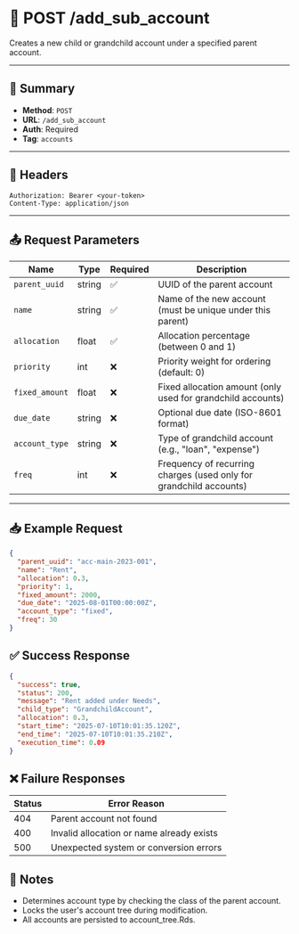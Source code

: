 # 🧩 POST /add_sub_account

Creates a new child or grandchild account under a specified parent account.

---

## 📌 Summary

- **Method**: `POST`
- **URL**: `/add_sub_account`
- **Auth**: Required
- **Tag**: `accounts`

---

## 🔐 Headers
```
Authorization: Bearer <your-token>
Content-Type: application/json
```


---

## 📤 Request Parameters

| Name            | Type   | Required | Description                                                              |
|-----------------|--------|----------|--------------------------------------------------------------------------|
| `parent_uuid`   | string | ✅       | UUID of the parent account                                               |
| `name`          | string | ✅       | Name of the new account (must be unique under this parent)              |
| `allocation`    | float  | ✅       | Allocation percentage (between 0 and 1)                                  |
| `priority`      | int    | ❌       | Priority weight for ordering (default: 0)                                |
| `fixed_amount`  | float  | ❌       | Fixed allocation amount (only used for grandchild accounts)              |
| `due_date`      | string | ❌       | Optional due date (ISO-8601 format)                                      |
| `account_type`  | string | ❌       | Type of grandchild account (e.g., "loan", "expense")                     |
| `freq`          | int    | ❌       | Frequency of recurring charges (used only for grandchild accounts)       |

---

## 📥 Example Request

```json
{
  "parent_uuid": "acc-main-2023-001",
  "name": "Rent",
  "allocation": 0.3,
  "priority": 1,
  "fixed_amount": 2000,
  "due_date": "2025-08-01T00:00:00Z",
  "account_type": "fixed",
  "freq": 30
}
```
## ✅ Success Response

```json
{
  "success": true,
  "status": 200,
  "message": "Rent added under Needs",
  "child_type": "GrandchildAccount",
  "allocation": 0.3,
  "start_time": "2025-07-10T10:01:35.120Z",
  "end_time": "2025-07-10T10:01:35.210Z",
  "execution_time": 0.09
}
```

## ❌ Failure Responses

| Status | Error Reason                              |
| ------ | ----------------------------------------- |
| 404    | Parent account not found                  |
| 400    | Invalid allocation or name already exists |
| 500    | Unexpected system or conversion errors    |

## 🧠 Notes

- Determines account type by checking the class of the parent account.
- Locks the user's account tree during modification.
- All accounts are persisted to account_tree.Rds.
